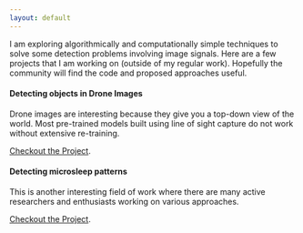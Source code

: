 ```yaml
---
layout: default
---
```


<!--- Text can be **bold**, _italic_, or ~~strikethrough~~. --->

I am exploring algorithmically and computationally simple techniques to solve some detection problems involving image signals. Here are a few projects that I am working on (outside of my regular work). Hopefully the community will find the code and proposed approaches useful. 

#### Detecting objects in Drone Images
Drone images are interesting because they give you a top-down view of the world. Most pre-trained models built using line of sight capture do not work without extensive re-training. 

[Checkout the Project](https://github.com/ravigt/Nautilus/tree/main/DroneVision).

#### Detecting microsleep patterns
This is another interesting field of work where there are many active researchers and enthusiasts working on various approaches. 

[Checkout the Project](https://github.com/ravigt/Nautilus/tree/main/MicroSleep).
 
